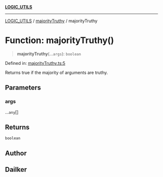 [**LOGIC_UTILS**](../../README.md)

***

[LOGIC_UTILS](../../README.md) / [majorityTruthy](../README.md) / majorityTruthy

# Function: majorityTruthy()

> **majorityTruthy**(...`args`): `boolean`

Defined in: [majorityTruthy.ts:5](https://github.com/dailker/everyutil/blob/9ec04d41a381dab61073bf86e9abc70eaf55066d/src/logic/majorityTruthy.ts#L5)

Returns true if the majority of arguments are truthy.

## Parameters

### args

...`any`[]

## Returns

`boolean`

## Author

## Dailker
